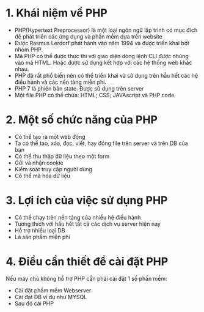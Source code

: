 # 1. Khái niệm về PHP 
- PHP(Hypertext Preprocessor) là một loại ngôn ngữ lập trình có mục đích để phát triển các ứng dụng và phần mềm dựa trên website
- Được Rasmus Lerdorf phát hành vào năm 1994 và được triển khai bởi nhóm PHP. 
- Mã PHP có thể được thực thi với giao diện dòng lệnh CLI được nhúng vào mã HTML. Hoặc được sử dụng kết hợp với các hệ thống web khác nhau. 
- PHP đã rất phổ biến nên có thể triển khai và sử dụng trên hầu hết các hệ điều hành và các nền tảng miễn phí. 
- PHP 7 là phiên bản state. Được sử dụng trên server 
- Một file PHP có thể chứa: HTML; CSS; JAVAscript và PHP code 
# 2. Một số chức năng của PHP 
- Có thể tạo ra một web động 
- Ta có thể tạo, xóa, đọc, viết, hay đóng file trên server và trên DB của bạn 
- Có thể thu thập dữ liệu theo một form 
- Gửi và nhận cookie 
- Kiểm soát truy cập người dùng 
- Có thể mã hóa dữ liệu 

# 3. Lợi ích của việc sử dụng PHP 
- Có thể chạy trên nền tảng của nhiều hệ điều hành 
- Tương thích với hầu hết tất cả các dịch vụ server hiện nay 
- Hỗ trợ nhiều loại DB 
- Là sản phẩm miễn phí

# 4. Điều cần thiết để cài đặt PHP 
Nếu máy chủ không hỗ trợ PHP cần phải cài đặt 1 số phần mềm:
- Cài đặt phầm mềm Webserver 
- Cài đạt DB ví dụ như MYSQL 
- Sau đó cài PHP 